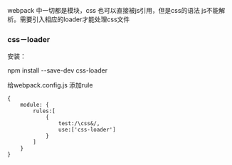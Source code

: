 
webpack 中一切都是模块，css 也可以直接被js引用，但是css的语法 js不能解析。需要引入相应的loader才能处理css文件

### css－loader
安装：

   npm install --save-dev css-loader

给webpack.config.js  添加rule

    {
        module: {
            rules:[
                {
                    test:/\css&/,
                    use:['css-loader']
                }
            ]
        }
    }


